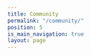 ```yaml
---
title: Community
permalink: "/community/"
position: 5
is_main_navigation: true
layout: page
---
```


